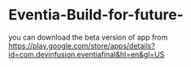 # Eventia-Build-for-future-
you can download the beta version of app from https://play.google.com/store/apps/details?id=com.devinfusion.eventiafinal&hl=en&gl=US
